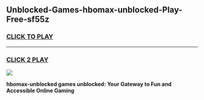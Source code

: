 
## Unblocked-Games-hbomax-unblocked-Play-Free-sf55z
<h3>
<a href="https://premium76.site?title=hbomax-unblocked&ref=12A">CLICK TO PLAY</a></h3>
<hr>

<h3>
<a href="https://premium76.site?title=hbomax-unblocked&ref=12A">CLICK 2 PLAY</a>
  
</h3>

<a href="https://premium76.site?title=hbomax-unblocked&ref=12A"><img src="https://clearcache.store/games.png"></a>


**hbomax-unblocked games unblocked: Your Gateway to Fun and Accessible Online Gaming**
